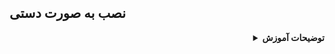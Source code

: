 **نصب به صورت دستی**
-
<div align="right">
  <details>
    <summary><strong>توضیحات آموزش</strong></summary>

 - سرور را اپدیت کنید و وایرگارد را نصب کنید.
<div align="left">
 
```
apt update -y
apt install wireguard -y
```
<div align="right">
 
 - پرایوت کی بسازید و در یک جا یادداشتش کنید . با دستور زیر میتوانید بسازید
 
 
<div align="left">
 
```
wg genkey | sudo tee /etc/wireguard/server_private.key
```
<div align="right">
 
 - و با دستور زیر میتوانید کلیدی که ساختید را مشاهده کنید
<div align="left">
 
```
cat /etc/wireguard/server_private.key
```
<div align="right">


- با دستور زیر وارد مسیر کانفیگ وایرگارد بشوید. [مسیر پیش فرض است]
<div align="left">
 
```
nano /etc/wireguard/wg0.conf
```
<div align="right">

- داخلش متن زیر را کپی کنید
<div align="left">
  
```
[Interface]
Address = 176.66.66.1/24
PostUp = iptables -I INPUT -p udp --dport 20820 -j ACCEPT
PostUp = iptables -I FORWARD -i eth0 -o wg0 -j ACCEPT
PostUp = iptables -I FORWARD -i wg0 -j ACCEPT
PostUp = iptables -t nat -A POSTROUTING -o eth0 -j MASQUERADE
PostUp = ip6tables -I FORWARD -i wg0 -j ACCEPT
PostUp = ip6tables -t nat -A POSTROUTING -o eth0 -j MASQUERADE
PostDown = iptables -D INPUT -p udp --dport 20820 -j ACCEPT
PostDown = iptables -D FORWARD -i eth0 -o wg0 -j ACCEPT
PostDown = iptables -D FORWARD -i wg0 -j ACCEPT
PostDown = iptables -t nat -D POSTROUTING -o eth0 -j MASQUERADE
PostDown = ip6tables -D FORWARD -i wg0 -j ACCEPT
PostDown = ip6tables -t nat -D POSTROUTING -o eth0 -j MASQUERADE
ListenPort = 20820
PrivateKey = YOUR_GENERATED_PRIVATE_KEY
SaveConfig = true
```
<div align="right">

- میتوانید از ایپی های دیگری استفاده کنید.
- پورت وایرگارد در اینجا 20820 است . میتوانید پورت دیگری انتخاب کنید.
- نام اینترفیس خود را با دستور ip a پیدا کنید . در اینجا به صورت پیش فرض eth0 میباشد.
- دقت کنید برای سرور های دیجیتال اوشن،  از پرایوت ایپی دیگری استفاده نمایید.
- برای ساختن اینترفیس های بیشتر و با پورت های مختلف با همین روش بالا انجام بدید و فقط نام و پورت و ایپی رو عوض کنید
- به صورت پیش فرض Peer Remote Endpoint بر روی یک عدد بی ربط است. حتما از داخل تنظیمات این مقدار را به ایپی 4 خارج یا سرور ایران در صورت تانل تغییر بدهید.
- در پنل وایرگارد داخل  ایپی کاربر وایرگارد، برای کاربر بر اساس ایپی انتخابی بالا ، از 176.66.66.2/32 و برای کاربر دوم از 176.66.66.3/32 استفاده میکنید.
 - پس از اینکه فایل را از گیت هاب در سیستم عامل خودتون دانلود کردید با دستورات زیر پیش نیازها را نصب کنید و پنل را اجرا کنید
<div align="left">
 
```
apt update
apt install git
git clone https://github.com/Iliya8989/wg-guard.git
cd wg-guard
mv wg-guard /root/
cd
rm -rf wg-guard
apt-get -y install python3-pip
apt install gunicorn -y
cd wg-guard/src
sudo chmod u+x wgd.sh
pip install -r requirements.txt
sudo ./wgd.sh install
sudo chmod -R 755 /etc/wireguard
./wgd.sh start or ./wgd.sh restart
```
<div align="right">

- به پنل خودتون با [serverip:8080] وارد شوید. نام کاربری و رمز عبور پنل به صورت پیش فرض admin میباشد.
- دقت کنید که داخل تنظیمات Remote endpoint را به ایپی سرور ایران در صورت تانل تغییر بدهید.
- اگر به مشکل internal error در زمان لود پنل خوردید، سرور را یک بار ریبوت کنید و سپس دستور زیر را دوباره بزنید
<div align="left">
 
```
$ cd WireguardPersian/src
$ ./wgd.sh restart
```
  </details>
</div>

